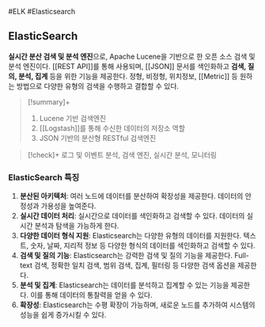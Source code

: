 #ELK #Elasticsearch 

## ElasticSearch
**실시간 분산 검색 및 분석 엔진**으로, Apache Lucene을 기반으로 한 오픈 소스 검색 및 분석 엔진이다. [[REST API]]를 통해 사용되며, [[JSON]] 문서를 색인화하고 **검색, 질의, 분석, 집계** 등을 위한 기능을 제공한다. 정형, 비정형, 위치정보, [[Metric]] 등 원하는 방법으로 다양한 유형의 검색을 수행하고 결합할 수 있다.

> [!summary]+ 
> 1. Lucene 기반 검색엔진
> 2. [[Logstash]]를 통해 수신한 데이터의 저장소 역할
> 3. JSON 기반의 분산형 RESTful 검색엔진

> [!check]+ 
> 로그 및 이벤트 분석, 검색 엔진, 실시간 분석, 모니터링
### ElasticSearch 특징
1. **분산된 아키텍처**: 여러 노드에 데이터를 분산하여 확장성을 제공한다. 데이터의 안정성과 가용성을 높여준다.
2. **실시간 데이터 처리**: 실시간으로 데이터를 색인화하고 검색할 수 있다. 데이터의 실시간 분석과 탐색을 가능하게 한다.
3. **다양한 데이터 형식 지원**: Elasticsearch는 다양한 유형의 데이터를 지원한다. 텍스트, 숫자, 날짜, 지리적 정보 등 다양한 형식의 데이터를 색인화하고 검색할 수 있다.
4. **검색 및 질의 기능**: Elasticsearch는 강력한 검색 및 질의 기능을 제공한다. Full-text 검색, 정확한 일치 검색, 범위 검색, 집계, 필터링 등 다양한 검색 옵션을 제공한다.
5. **분석 및 집계**: Elasticsearch는 데이터를 분석하고 집계할 수 있는 기능을 제공한다. 이를 통해 데이터의 통찰력을 얻을 수 있다.
6. **확장성**: Elasticsearch는 수평 확장이 가능하며, 새로운 노드를 추가하여 시스템의 성능을 쉽게 증가시킬 수 있다.